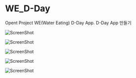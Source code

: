 WE_D-Day
========

 Opent Project WE(Water Eating) D-Day App.
 D-Day App 만들기
 
 ![ScreenShot](http://postfiles16.naver.net/20131218_239/xodhks_0113_1387355610931DsLCg_PNG/P20131218_173121000_BB2D1952-C63B-4E22-97E2-3A341ED6D02E.PNG?type=w2)
 
 ![ScreenShot](http://postfiles15.naver.net/20140203_62/xodhks_0113_1391416939026KsuF9_PNG/_2014-02-03__5.40.57.png?type=w2)
 
 ![ScreenShot](http://postfiles8.naver.net/20140203_135/xodhks_0113_1391416939186xoal8_PNG/_2014-02-03__5.41.08.png?type=w2)
 
 ![ScreenShot](http://postfiles2.naver.net/20140203_193/xodhks_0113_1391416939307Nsomh_PNG/_2014-02-03__5.41.16.png?type=w2)
 
 ![ScreenShot](http://postfiles16.naver.net/20140203_143/xodhks_0113_1391416939433dCUlc_PNG/_2014-02-03__5.41.23.png?type=w2)
